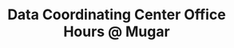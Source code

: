 ---
title: Data Coordinating Center Office Hours @ Mugar
category:
tag: 
- dcc
- news
excerpt: Have a data question? Stop in to <a href="http://www.bu.edu/library">Mugar Library</a> from 2:00-3:00 for office hours with the <a href="http://www.bu.edu/sph/research/research-landing-page/dcc/">DCC</a>.  
link: 
--- 